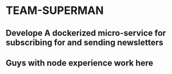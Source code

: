 # TEAM-SUPERMAN 
## Develope A dockerized micro-service for subscribing for and sending newsletters

## Guys with node experience work here